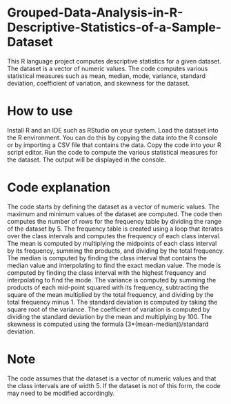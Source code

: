 # Grouped-Data-Analysis-in-R-Descriptive-Statistics-of-a-Sample-Dataset
This R language project computes descriptive statistics for a given dataset. The dataset is a vector of numeric values. The code computes various statistical measures such as mean, median, mode, variance, standard deviation, coefficient of variation, and skewness for the dataset.

# How to use

  Install R and an IDE such as RStudio on your system.
  Load the dataset into the R environment. You can do this by copying the data into the R console or by importing a CSV file that contains the data.
  Copy the code into your R script editor.
  Run the code to compute the various statistical measures for the dataset.
  The output will be displayed in the console.

# Code explanation

  The code starts by defining the dataset as a vector of numeric values.
  The maximum and minimum values of the dataset are computed.
  The code then computes the number of rows for the frequency table by dividing the range of the dataset by 5.
  The frequency table is created using a loop that iterates over the class intervals and computes the frequency of each class interval.
  The mean is computed by multiplying the midpoints of each class interval by its frequency, summing the products, and dividing by the total frequency.
  The median is computed by finding the class interval that contains the median value and interpolating to find the exact median value.
  The mode is computed by finding the class interval with the highest frequency and interpolating to find the mode.
  The variance is computed by summing the products of each mid-point squared with its frequency, subtracting the square of the mean multiplied by the total frequency, and dividing by the total frequency minus 1.
  The standard deviation is computed by taking the square root of the variance.
  The coefficient of variation is computed by dividing the standard deviation by the mean and multiplying by 100.
  The skewness is computed using the formula (3*(mean-median))/standard deviation.

# Note
  The code assumes that the dataset is a vector of numeric values and that the class intervals are of width 5. If the dataset is not of this form, the code may need to be modified accordingly.

